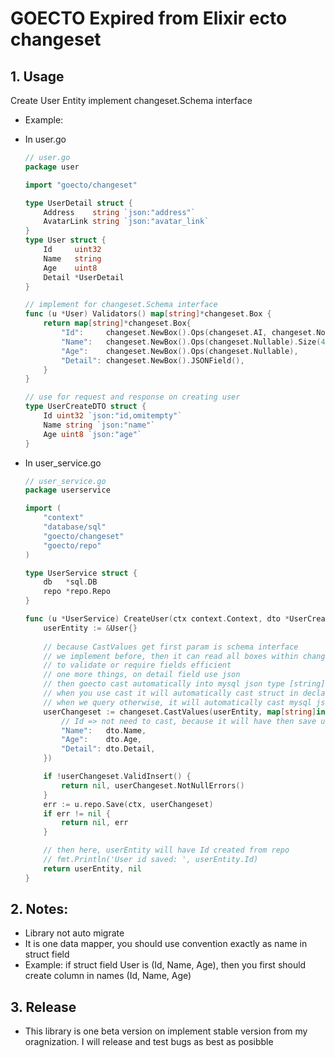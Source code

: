 # GOECTO Expired from Elixir ecto changeset
## 1. Usage
Create User Entity implement changeset.Schema interface
- Example:
- In user.go
    ```go
    // user.go
    package user

    import "goecto/changeset"
    
    type UserDetail struct {
    	Address    string `json:"address"`
    	AvatarLink string `json:"avatar_link`
    }
    type User struct {
	    Id     uint32
	    Name   string
	    Age    uint8
	    Detail *UserDetail
    }
    
    // implement for changeset.Schema interface
    func (u *User) Validators() map[string]*changeset.Box {
    	return map[string]*changeset.Box{
    		"Id":     changeset.NewBox().Ops(changeset.AI, changeset.NotNullable),
    		"Name":   changeset.NewBox().Ops(changeset.Nullable).Size(40),
    		"Age":    changeset.NewBox().Ops(changeset.Nullable),
    		"Detail": changeset.NewBox().JSONField(),
    	}
    }
    
    // use for request and response on creating user
    type UserCreateDTO struct {
        Id uint32 `json:"id,omitempty"`
        Name string `json:"name"`
        Age uint8 `json:"age"`
    }
    ```
    
- In user_service.go
    ```go
    // user_service.go
    package userservice

    import (
    	"context"
    	"database/sql"
    	"goecto/changeset"
    	"goecto/repo"
    )

    type UserService struct {
    	db   *sql.DB
    	repo *repo.Repo
    }
    
    func (u *UserService) CreateUser(ctx context.Context, dto *UserCreateDTO) (*User, error) {
    	userEntity := &User{}
    	
    	// because CastValues get first param is schema interface
    	// we implement before, then it can read all boxes within changeset
    	// to validate or require fields efficient
    	// one more things, on detail field use json
    	// then goecto cast automatically into mysql json type [string]
    	// when you use cast it will automatically cast struct in declare of implementing schema interface ("Detail": changeset.NewBox().JSONField())
    	// when we query otherwise, it will automatically cast mysql json type into struct above (here is Detail struct)
    	userChangeset := changeset.CastValues(userEntity, map[string]interface{}{
    		// Id => not need to cast, because it will have then save userChangeset into repo
    		"Name":   dto.Name,
    		"Age":    dto.Age,
    		"Detail": dto.Detail,
    	})

    	if !userChangeset.ValidInsert() {
    		return nil, userChangeset.NotNullErrors()
    	}
    	err := u.repo.Save(ctx, userChangeset)
    	if err != nil {
    		return nil, err
    	}

    	// then here, userEntity will have Id created from repo
    	// fmt.Println('User id saved: ', userEntity.Id)
    	return userEntity, nil
    }
    ```

## 2. Notes:
- Library not auto migrate
- It is one data mapper, you should use convention exactly as name in struct field
- Example: if struct field User is (Id, Name, Age), then you first should create column in names (Id, Name, Age)
    
## 3. Release
- This library is one beta version on implement stable version from my oragnization. I will release and test bugs as best as posibble


